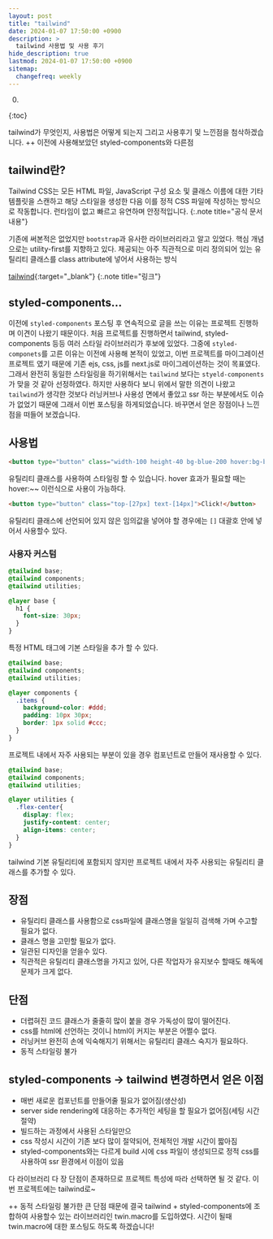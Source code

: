 ```yaml
---
layout: post
title: "tailwind"
date: 2024-01-07 17:50:00 +0900
description: >
  tailwind 사용법 및 사용 후기
hide_description: true
lastmod: 2024-01-07 17:50:00 +0900
sitemap:
  changefreq: weekly
---
```


0. 
{:toc}

tailwind가 무엇인지, 사용법은 어떻게 되는지 그리고 사용후기 및 느낀점을 첨삭하겠습니다.
++ 이전에 사용해보았던 styled-components와 다른점

## tailwind란?

Tailwind CSS는 모든 HTML 파일, JavaScript 구성 요소 및 클래스 이름에 대한 기타 템플릿을 스캔하고 해당 스타일을 생성한 다음 이를 정적 CSS 파일에 작성하는 방식으로 작동합니다.
런타임이 없고 빠르고 유연하며 안정적입니다.
{:.note title="공식 문서 내용"}

기존에 써본적은 없었지만 `bootstrap`과 유사한 라이브러리라고 알고 있었다. 핵심 개념으로는 utility-first를 지향하고 있다. 제공되는 아주 직관적으로 미리 정의되어 있는 유틸리티 클래스를 class attribute에 넣어서 사용하는 방식

[tailwind](https://tailwindcss.com/){:target="_blank"}
{:.note title="링크"}

## styled-components...

이전에 `styled-components` 포스팅 후 연속적으로 글을 쓰는 이유는 프로젝트 진행하며 이견이 나왔기 때문이다. 처음 프로젝트를 진행하면서 tailwind, styled-components 등등 여러 스타일 라이브러리가 후보에 있었다. 그중에 `styled-componets`를 고른 이유는 이전에 사용해 본적이 있었고, 이번 프로젝트를 마이그레이션 프로젝트 였기 때문에 기존 ejs, css, js를 next.js로 마이그레이션하는 것이 목표였다. 그래서 완전히 동일한 스타일링을 하기위해서는 `tailwind` 보다는 `styeld-components`가 맞을 것 같아 선정하였다. 하지만 사용하다 보니 위에서 말한 의견이 나왔고 `tailwind`가 생각한 것보다 러닝커브나 사용성 면에서 좋았고 ssr 하는 부분에서도 이슈가 없었기 때문에 그래서 이번 포스팅을 하게되었습니다. 바꾸면서 얻은 장점이나 느낀점을 떠들어 보겠습니다.

## 사용법

~~~html
<button type="button" class="width-100 height-40 bg-blue-200 hover:bg-blue-400">Click!</button>
~~~

유틸리티 클래스를 사용하여 스타일링 할 수 있습니다. hover 효과가 필요할 때는 hover:~~ 이런식으로 사용이 가능하다.

~~~html
<button type="button" class="top-[27px] text-[14px]">Click!</button>
~~~

유틸리티 클래스에 선언되어 있지 않은 임의값을 넣어야 할 경우에는 `[]` 대괄호 안에 넣어서 사용할수 있다.

### 사용자 커스텀
~~~css
@tailwind base;
@tailwind components;
@tailwind utilities;

@layer base {
  h1 {
    font-size: 30px;
  }
}
~~~

특정 HTML 태그에 기본 스타일을 추가 할 수 있다.

~~~css
@tailwind base;
@tailwind components;
@tailwind utilities;

@layer components {
  .items {
    background-color: #ddd;
    padding: 10px 30px;
    border: 1px solid #ccc;
  }
}
~~~

프로젝트 내에서 자주 사용되는 부분이 있을 경우 컴포넌트로 만들어 재사용할 수 있다.

~~~css
@tailwind base;
@tailwind components;
@tailwind utilities;

@layer utilities {
  .flex-center{
    display: flex;
    justify-content: center;
    align-items: center;
  }
}
~~~

tailwind 기본 유틸리티에 포함되지 않지만 프로젝트 내에서 자주 사용되는 유틸리티 클래스를 추가할 수 있다.

## 장점

- 유틸리티 클래스를 사용함으로 css파일에 클래스명을 일일히 검색해 가며 수고할 필요가 없다.
- 클래스 명을 고민할 필요가 없다.
- 일관된 디자인을 얻을수 있다.
- 직관적은 유틸리티 클래스명을 가지고 있어, 다른 작업자가 유지보수 할때도 해독에 문제가 크게 없다.

## 단점

- 더렵혀진 코드 클래스가 줄줄히 많이 붙을 경우 가독성이 많이 떨어진다.
- css를 html에 선언하는 것이니 html이 커지는 부분은 어쩔수 없다.
- 러닝커브 완전히 손에 익숙해지기 위해서는 유틸리티 클래스 숙지가 필요하다.
- 동적 스타일링 불가

## styled-components -> tailwind 변경하면서 얻은 이점

- 매번 새로운 컴포넌트를 만들어줄 필요가 없어짐(생산성)
- server side rendering에 대응하는 추가적인 세팅을 할 필요가 없어짐(세팅 시간 절약)
- 빌드하는 과정에서 사용된 스타일만으
- css 작성시 시간이 기존 보다 많이 절약되어, 전체적인 개발 시간이 짧아짐
- styled-components와는 다르게 build 시에 css 파일이 생성되므로 정적 css를 사용하여 ssr 환경에서 이점이 있음

다 라이브러리 다 장 단점이 존재하므로 프로젝트 특성에 따라 선택하면 될 것 같다. 이번 프로젝트에는 tailwind로~

++ 동적 스타일링 불가한 큰 단점 때문에 결국 tailwind + styled-components에 조합하여 사용할수 있는 라이브러리인 twin.macro를 도입하였다. 시간이 될때 twin.macro에 대한 포스팅도 하도록 하겠습니다!
